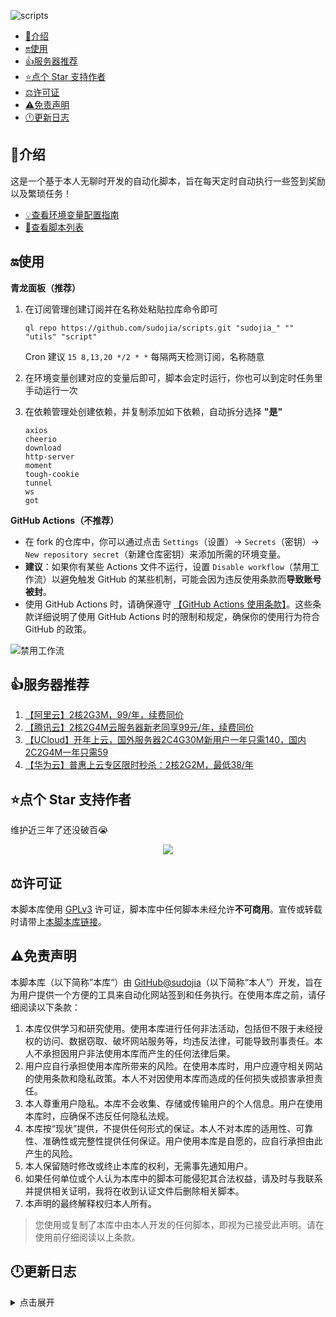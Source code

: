 ![scripts](https://socialify.git.ci/sudojia/scripts/image?description=1&font=Bitter&forks=1&issues=1&language=1&name=1&owner=1&pattern=Brick%20Wall&pulls=1&stargazers=1&theme=Auto)




- [💍介绍](#介绍)
- [🔛使用](#使用)
- [👍服务器推荐](#服务器推荐)
- [⭐点个 Star 支持作者](#点个-star-支持作者)
- [⚖️许可证](#%EF%B8%8F许可证)
- [⚠️免责声明](#%EF%B8%8F免责声明)
- [🕛更新日志 ](#更新日志)

## 💍介绍

这是一个基于本人无聊时开发的自动化脚本，旨在每天定时自动执行一些签到奖励以及繁琐任务！

- [💡查看环境变量配置指南](./docs/ENV_DESC.md "环境变量配置指南")
- [📑查看脚本列表](./docs/SCRIPT_LIST.md "快速访问所有脚本详情")

## 🔛使用

**青龙面板（推荐）**

1. 在订阅管理创建订阅并在名称处粘贴拉库命令即可

   ```shell
   ql repo https://github.com/sudojia/scripts.git "sudojia_" "" "utils" "script"
   ```

   Cron 建议 `15 8,13,20 */2 * *` 每隔两天检测订阅，名称随意

2. 在环境变量创建对应的变量后即可，脚本会定时运行，你也可以到定时任务里手动运行一次

3. 在依赖管理处创建依赖，并复制添加如下依赖，自动拆分选择 **"是"**

   ```shell
   axios
   cheerio
   download
   http-server
   moment
   tough-cookie
   tunnel
   ws
   got
   ```

**GitHub Actions（不推荐）**

- 在 fork 的仓库中，你可以通过点击 `Settings`（设置）-> `Secrets`（密钥）-> `New repository secret`（新建仓库密钥）来添加所需的环境变量。
- **建议**：如果你有某些 Actions 文件不运行，设置 `Disable workflow`（禁用工作流）以避免触发 GitHub 的某些机制，可能会因为违反使用条款而**导致账号被封**。
- 使用 GitHub Actions 时，请确保遵守 [【GitHub Actions 使用条款】](https://docs.github.com/github/site-policy/github-terms-for-additional-products-and-features#actions)。这些条款详细说明了使用 GitHub Actions 时的限制和规定，确保你的使用行为符合 GitHub 的政策。

![禁用工作流](https://img.gugu.ovh/i/2024/06/04/173912.webp)

## 👍服务器推荐

1. [【阿里云】2核2G3M，99/年，续费同价](https://www.aliyun.com/daily-act/ecs/activity_selection?userCode=ga5zx65v)
2. [【腾讯云】2核2G4M云服务器新老同享99元/年，续费同价](https://curl.qcloud.com/3wQPyTQE)
3. [【UCloud】开年上云，国外服务器2C4G30M新用户一年只需140，国内2C2G4M一年只需59](https://www.ucloud.cn/site/active/kuaijiesale.html?invitation_code=C1xF794E400C078)
4. [【华为云】普惠上云专区限时秒杀：2核2G2M，最低38/年](https://activity.huaweicloud.com/discount_area_v5/index.html)

## ⭐点个 Star 支持作者

维护近三年了还没破百😭

<p align='center'>
  <img src="https://api.star-history.com/svg?repos=sudojia/scripts&type=Date">
</p>


## ⚖️许可证

本脚本库使用 [GPLv3](https://github.com/sudojia/scripts/blob/script/LICENSE) 许可证，脚本库中任何脚本未经允许**不可商用**。宣传或转载时请带上[本脚本库链接](https://github.com/sudojia/scripts)。

## ⚠️免责声明

本脚本库（以下简称”本库“）由 [GitHub@sudojia](https://github.com/sudojia/)（以下简称“本人”）开发，旨在为用户提供一个方便的工具来自动化网站签到和任务执行。在使用本库之前，请仔细阅读以下条款：

1. 本库仅供学习和研究使用。使用本库进行任何非法活动，包括但不限于未经授权的访问、数据窃取、破坏网站服务等，均违反法律，可能导致刑事责任。本人不承担因用户非法使用本库而产生的任何法律后果。
2. 用户应自行承担使用本库所带来的风险。在使用本库时，用户应遵守相关网站的使用条款和隐私政策。本人不对因使用本库而造成的任何损失或损害承担责任。
3. 本人尊重用户隐私。本库不会收集、存储或传输用户的个人信息。用户在使用本库时，应确保不违反任何隐私法规。
4. 本库按“现状”提供，不提供任何形式的保证。本人不对本库的适用性、可靠性、准确性或完整性提供任何保证。用户使用本库是自愿的，应自行承担由此产生的风险。
5. 本人保留随时修改或终止本库的权利，无需事先通知用户。
6. 如果任何单位或个人认为本库中的脚本可能侵犯其合法权益，请及时与我联系并提供相关证明，我将在收到认证文件后删除相关脚本。
7. 本声明的最终解释权归本人所有。

> 您使用或复制了本库中由本人开发的任何脚本，即视为已接受此声明。请在使用前仔细阅读以上条款。

## 🕛更新日志

<details>
<summary>点击展开</summary>
- 2024-06-10 新增[库街区APP](https://www.kurobbs.com/)签到及鸣潮签到

- 2024-05-31
  - 新增海贼王论坛每日签到
  - 新增智能电视每日签到
  
- 2024-05-29 适配青龙面板
- 2024-05-28
  - 重构并新建 script 分支，删除原 master 分支
  - 移除 Steam 游玩时长获取脚本
- 2024-05-22 新增 V2EX 每日签到
- 2024-05-21 稀土掘金新增[成长等级](https://juejin.cn/user/center/growth)自动任务
- 2024-05-20 新增司机社每日签到
- 2024-05-18
  - 新增阿里云盘每日签到
  - 新增百度贴吧每日签到
- 2024-05-17 优化使用 axios
- 2023-11-21 新增 Steam 游玩时长获取
- 2022-09-27 移除葫芦侠
- 2022-01-20
  - 新增稀土掘金每日签到和抽奖任务
  - 新增葫芦侠三楼板块每日签到
- 2021-09-27 SSPANEL 面板更改变量写法

  - 采用一个变量，单个规则为：网站,账号:密码 多个：网站,账号:密码&网站,账号:密码

- 2021-09-26
  - SSPANEL 面板支持多账号及多网站签到
  - 添加多个消息推送（Telegram、server 酱、Bark、PushPlus、钉钉等）
- 2021-09-25 新增 SSPANEL 面板每日签到

</details>
